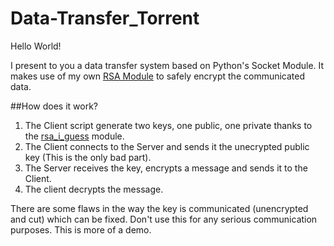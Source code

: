 # Data-Transfer_Torrent

Hello World!

I present to you a data transfer system based on Python's Socket Module.
It makes use of my own [RSA Module](https://github.com/SilentHealer584/RSA-i-guess) to safely encrypt the communicated data.


##How does it work?

1. The Client script generate two keys, one public, one private thanks to the [rsa_i_guess]((https://github.com/SilentHealer584/RSA-i-guess)) module.
2. The Client connects to the Server and sends it the unecrypted public key (This is the only bad part).
3. The Server receives the key, encrypts a message and sends it to the Client.
4. The client decrypts the message.


There are some flaws in the way the key is communicated (unencrypted and cut) which can be fixed. Don't use this for any serious communication purposes.
This is more of a demo.
